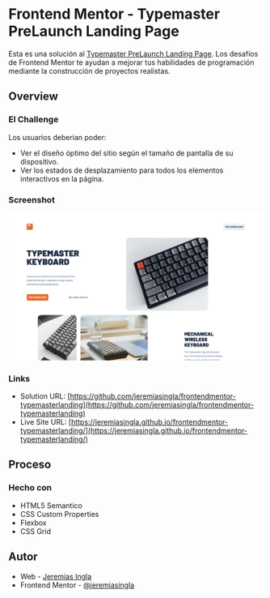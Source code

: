# Frontend Mentor - Typemaster PreLaunch Landing Page

Esta es una solución al [Typemaster PreLaunch Landing Page](https://www.frontendmentor.io/challenges/typemaster-prelaunch-landing-page-J6-Yj5J-X). Los desafíos de Frontend Mentor te ayudan a mejorar tus habilidades de programación mediante la construcción de proyectos realistas.

## Overview

### El Challenge

Los usuarios deberían poder:

- Ver el diseño óptimo del sitio según el tamaño de pantalla de su dispositivo.
- Ver los estados de desplazamiento para todos los elementos interactivos en la página.

### Screenshot

![./screenshot.png](./screenshot.png)

### Links

- Solution URL: [https://github.com/jeremiasingla/frontendmentor-typemasterlanding](https://github.com/jeremiasingla/frontendmentor-typemasterlanding)
- Live Site URL: [https://jeremiasingla.github.io/frontendmentor-typemasterlanding/](https://jeremiasingla.github.io/frontendmentor-typemasterlanding/)

## Proceso

### Hecho con

- HTML5 Semantico
- CSS Custom Properties
- Flexbox
- CSS Grid

## Autor

- Web - [Jeremias Ingla](https://github.com/jeremiasingla/)
- Frontend Mentor - [@jeremiasingla](https://www.frontendmentor.io/profile/jeremiasingla)
